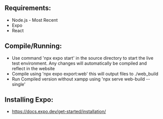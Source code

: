  ## Requirements:

 - Node.js - Most Recent
 - Expo
 - React

 ## Compile/Running:
 - Use command 'npx expo start' in the source directory to start the live test environment. Any changes will automatically be compiled and reflect in the website
 - Compile using 'npx expo export:web' this will output files to ./web_build
 - Run Compiled version without xampp using 'npx serve web-build --single'

 ## Installing Expo:
 - https://docs.expo.dev/get-started/installation/